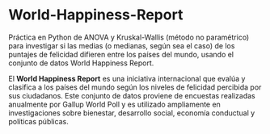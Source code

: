 # World-Happiness-Report
Práctica en Python de ANOVA y Kruskal-Wallis (método no paramétrico) para investigar si las medias (o medianas, según sea el caso) de los puntajes de felicidad difieren entre los países del mundo, usando el conjunto de datos World Happiness Report.



El **World Happiness Report** es una iniciativa internacional que evalúa y clasifica a los países del mundo según los niveles de felicidad percibida por sus ciudadanos. Este conjunto de datos proviene de encuestas realizadas anualmente por Gallup World Poll y es utilizado ampliamente en investigaciones sobre bienestar, desarrollo social, economía conductual y políticas públicas.
